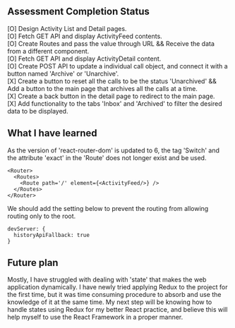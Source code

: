 ## Assessment Completion Status
[O] Design Activity List and Detail pages.<br />
[O] Fetch GET API and display ActivityFeed contents.<br />
[O] Create Routes and pass the value through URL && Receive the data from a different component.<br />
[O] Fetch GET API and display ActivityDetail content.<br />
[O] Create POST API to update a individual call object, and connect it with a button named 'Archive' or 'Unarchive'.<br />
[X] Create a button to reset all the calls to be the status 'Unarchived' && Add a button to the main page that archives all the calls at a time.<br />
[X] Create a back button in the detail page to redirect to the main page.<br />
[X] Add functionality to the tabs 'Inbox' and 'Archived' to filter the desired data to be displayed.<br />

## What I have learned
As the version of 'react-router-dom' is updated to 6, the tag 'Switch' and the attribute 'exact' in the 'Route' does not longer exist and be used.<br />
```
<Router>
  <Routes>
    <Route path='/' element={<ActivityFeed/>} />
  </Routes>
</Router>
```
We should add the setting below to prevent the routing from allowing routing only to the root.<br />
```
devServer: {
  historyApiFallback: true
}
```

## Future plan
Mostly, I have struggled with dealing with 'state' that makes the web application dynamically. I have newly tried applying Redux to the project for the first time, but it was time consuming procedure to absorb and use the knowledge of it at the same time. My next step will be knowing how to handle states using Redux for my better React practice, and believe this will help myself to use the React Framework in a proper manner.
